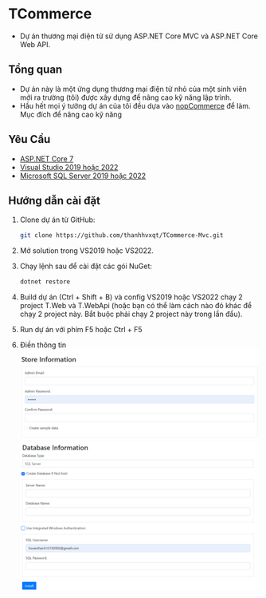 
# TCommerce

- Dự án thương mại điện tử sử dụng ASP.NET Core MVC và ASP.NET Core Web API.


## Tổng quan
- Dự án này là một ứng dụng thương mại điện tử nhỏ của một sinh viên mới ra trường (tôi) được xây dựng để nâng cao kỹ năng lập trình.
- Hầu hết mọi ý tưởng dự án của tôi đều dựa vào [nopCommerce](https://github.com/nopSolutions/nopCommerce) để làm. Mục đích để nâng cao kỹ năng
## Yêu Cầu

- [ASP.NET Core 7](https://dotnet.microsoft.com/download/dotnet/7.0)
- [Visual Studio 2019 hoặc 2022](https://visualstudio.microsoft.com/vs/)
- [Microsoft SQL Server 2019 hoặc 2022](https://www.microsoft.com/en-us/sql-server/sql-server-downloads)


## Hướng dẫn cài đặt
1. Clone dự án từ GitHub:

    ```bash
    git clone https://github.com/thanhhvxqt/TCommerce-Mvc.git
    ```

2. Mở solution trong VS2019 hoặc VS2022.
3. Chạy lệnh sau để cài đặt các gói NuGet:

    ```bash
    dotnet restore
    ```
4. Build dự án (Ctrl + Shift + B) và config VS2019 hoặc VS2022 chạy 2 project T.Web và T.WebApi (hoặc bạn có thể làm cách nào đó khác để chạy 2 project này. Bắt buộc phải chạy 2 project này trong lần đầu).
5. Run dự án với phím F5 hoặc Ctrl + F5
6. Điền thông tin
![Tài khoản admin và tạo dữ liệu mẫu](setup-images/store-info.png)
![Điền thông tin của datatable(MSSQL)](setup-images/db-info.png)
